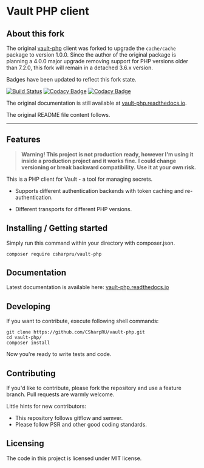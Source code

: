 # Vault PHP client

## About this fork

The original [vault-php](https://github.com/CSharpRU/vault-php) client was
forked to upgrade the `cache/cache` package to version 1.0.0. Since the author
of the original package is planning a 4.0.0 major upgrade removing support for
PHP versions older than 7.2.0, this fork will remain in a detached 3.6.x
version.

Badges have been updated to reflect this fork state.

[![Build Status](https://travis-ci.com/bastien-boussouf/vault-php.svg?branch=master)](https://travis-ci.com/bastien-boussouf/vault-php)
[![Codacy Badge](https://api.codacy.com/project/badge/Coverage/b38fcd961fbf4a96a872679d07168087)](https://www.codacy.com/app/bastien-boussouf/vault-php?utm_source=github.com&utm_medium=referral&utm_content=bastien-boussouf/vault-php&utm_campaign=Badge_Coverage)
[![Codacy Badge](https://api.codacy.com/project/badge/Grade/b38fcd961fbf4a96a872679d07168087)](https://www.codacy.com/app/bastien-boussouf/vault-php?utm_source=github.com&amp;utm_medium=referral&amp;utm_content=bastien-boussouf/vault-php&amp;utm_campaign=Badge_Grade)

The original documentation is still available at [vault-php.readthedocs.io](http://vault-php.readthedocs.io).

The original README file content follows.

---

## Features

> **Warning! This project is not production ready, however I'm using it inside a
> production project and it works fine.**
> **I could change versioning or break backward compatibility.**
> **Use it at your own risk.**

This is a PHP client for Vault - a tool for managing secrets.

-   Supports different authentication backends with token caching and
re-authentication.

-   Different transports for different PHP versions.

## Installing / Getting started

Simply run this command within your directory with composer.json.

```shell
composer require csharpru/vault-php
```

## Documentation

Latest documentation is available here: [vault-php.readthedocs.io](http://vault-php.readthedocs.io/en/latest/)

## Developing

If you want to contribute, execute following shell commands:

```shell
git clone https://github.com/CSharpRU/vault-php.git
cd vault-php/
composer install
```

Now you're ready to write tests and code.

## Contributing

If you'd like to contribute, please fork the repository and use a feature
branch. Pull requests are warmly welcome.

Little hints for new contributors:

-   This repository follows gitflow and semver.
-   Please follow PSR and other good coding standards.

## Licensing

The code in this project is licensed under MIT license.
